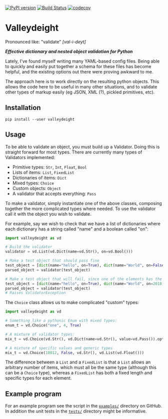 [![PyPI version](https://img.shields.io/pypi/v/valleydeight.svg?longCache=true&style=flat-square)](https://pypi.org/project/valleydeight/)
[![Build Status](https://img.shields.io/travis/benkrikler/valleydeight/master.svg?longCache=true&style=flat-square)](https://travis-ci.org/benkrikler/valleydeight)
[![codecov](https://img.shields.io/codecov/c/github/benkrikler/valleydeight/master.svg?longCache=true&style=flat-square)](https://codecov.io/gh/benkrikler/valleydeight)

Valleydeight
===========
Pronounced like: "validate" _[val-i-deyt]_

***Effective dictionary and nested object validation for Python***

Lately, I've found myself writing many YAML-based config files.
Being able to quickly and easily put together a schema for these files has become helpful, and the existing options out there were proving awkward to me.

The approach here is to work directly on the resulting python objects.
This allows the code here to be useful in many other situations, and to validate other types of markup easily (eg JSON, XML (?), pickled primitives, etc).

## Installation
```
pip install --user valleydeight
```

## Usage
To be able to validate an object, you must build up a Validator.  Doing this is straight forward for most types.
There are currently many types of Validators implemented:
* Primitive types: `Str`, `Int`, `Float`, `Bool`
* Lists of items: `List`, `FixedList`
* Dictionaries of items: `Dict`
* Mixed types: `Choice`
* Custom objects: `Object`
* A validator that accepts everything: `Pass`

To make a validator, simply instantiate one of the above classes, composing together the more complicated types where needed.
To use the validator call it with the object you wish to validate.

For example, say we wish to check that we have a list of dictionaries where each dictionary has a string called "name" and a boolean called "on":
```python
import valleydeight as vd

# Build the validator
validator = vd.List(vd.Dict(name=vd.Str(), on=vd.Bool()))

# Make a test object that should pass fine
test_object = [dict(name="hello", on=True), dict(name="World", on=False)]
parsed_object = validator(test_object)

# Make a test object that will fail, since one of the elements has the wrong type:
test_object = [dict(name="hello", on=True), dict(name="World", on=2018)]
parsed_object = validator(test_object)
# Raises ValidatorException
```

The `Choice` class allows us to make complicated "custom" types:
```python
import valleydeight as vd

# Something like a pythonic Enum with mixed types:
enum_t = vd.Choice("one", 4, True)

# A mixture of validator types:
mix_t = vd.Choice(vd.Str(), vd.Dict(name=vd.Str(), value=vd.Pass()).opts(need_all_keys=True))

# A mixture of specific values and generic types
mix_t = vd.Choice(10012, False, vd.Str(), vd.List(vd.Float()))
```

The difference between a `List` and a `FixedList` is that a `List` allows an
arbitrary number of items, which must all be the same type (although this can
be a `Choice` type), whereas a `FixedList` has both a fixed length and specific types for each element.

## Example program
For an example program see the script in the [`examples/`](https://github.com/benkrikler/valleydeight/tree/master/examples) directory on GitHub.
In addition the unit tests in the [`tests/`](https://github.com/benkrikler/valleydeight/tree/master/tests) directory might be informative.
